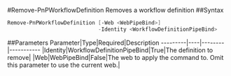 #Remove-PnPWorkflowDefinition
Removes a workflow definition
##Syntax
```powershell
Remove-PnPWorkflowDefinition [-Web <WebPipeBind>]
                             -Identity <WorkflowDefinitionPipeBind>
```


##Parameters
Parameter|Type|Required|Description
---------|----|--------|-----------
|Identity|WorkflowDefinitionPipeBind|True|The definition to remove|
|Web|WebPipeBind|False|The web to apply the command to. Omit this parameter to use the current web.|
